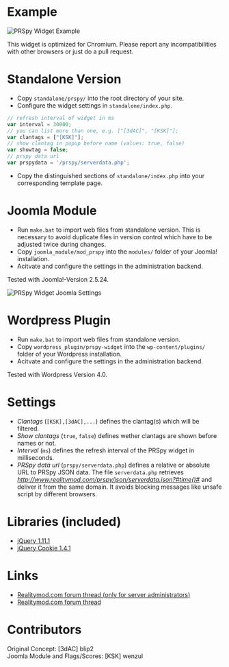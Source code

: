 Example
============
![PRSpy Widget Example](https://github.com/wenzul/prspy-widget/raw/master/widget-example.png?raw=true "PRSpy Widget Example")

This widget is optimized for Chromium. Please report any incompatibilities with other browsers or just do a pull request.

Standalone Version
============
* Copy `standalone/prspy/` into the root directory of your site.
* Configure the widget settings in `standalone/index.php`.
```js
// refresh interval of widget in ms
var interval = 30000;
// you can list more than one, e.g. ["[3dAC]", "[KSK]"];
var clantags = ["[KSK]"];
// show clantag in popup before name (values: true, false)
var showtag = false;
// prspy data url
var prspydata = '/prspy/serverdata.php';
```
* Copy the distinguished sections of `standalone/index.php` into your corresponding template page.

Joomla Module
============
* Run `make.bat` to import web files from standalone version. This is necessary to avoid duplicate files in version control which have to be adjusted twice during changes.
* Copy `joomla_module/mod_prspy` into the `modules/` folder of your Joomla! installation.
* Acitvate and configure the settings in the administration backend.

Tested with Joomla!-Version 2.5.24.

![PRSpy Widget Joomla Settings](https://github.com/wenzul/prspy-widget/raw/master/joomla-backend.png?raw=true "PRSpy Widget Joomla Settings")

Wordpress Plugin
============
* Run `make.bat` to import web files from standalone version.
* Copy `wordpress_plugin/prspy-widget` into the `wp-content/plugins/` folder of your Wordpress installation.
* Acitvate and configure the settings in the administration backend.

Tested with Wordpress Version 4.0.

Settings
============
* *Clantags* (`[KSK],[3dAC],...`) defines the clantag(s) which will be filtered.
* *Show clantags* (`true`, `false`) defines wether clantags are shown before names or not.
* *Interval* (`ms`) defines the refresh interval of the PRSpy widget in milliseconds.
* *PRSpy data url* (`prspy/serverdata.php`) defines a relative or absolute URL to PRSpy JSON data.
The file `serverdata.php` retrieves *http://www.realitymod.com/prspy/json/serverdata.json?#time()#* and deliver it from the same domain. It avoids blocking messages like unsafe script by different browsers.

Libraries (included)
============
* [jQuery 1.11.1](https://jquery.com/download/)
* [jQuery Cookie 1.4.1](https://plugins.jquery.com/cookie/)

Links
============
* [Realitymod.com forum thread (only for server administrators)](http://www.realitymod.com/forum/f109-pr-bf2-sa-private-forums/105484-clan-members-currently-playing-prspy-2.html)
* [Realitymod.com forum thread](http://www.realitymod.com/forum/f10-pr-bf2-general-discussion/131213-prspy-widget-webpage-clan-members-currently-playing.html#post2032817)


Contributors
============
Original Concept: [3dAC] blip2  
Joomla Module and Flags/Scores: [KSK] wenzul
